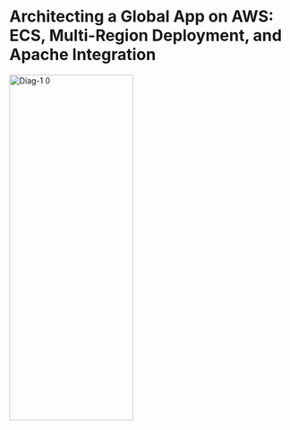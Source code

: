 # Architecting a Global App on AWS: ECS, Multi-Region Deployment, and Apache Integration



<img width="221" height="616" alt="Diag-1 0" src="https://github.com/user-attachments/assets/de4b44ac-72af-46f0-8637-501b8437917d" />

<p test />
